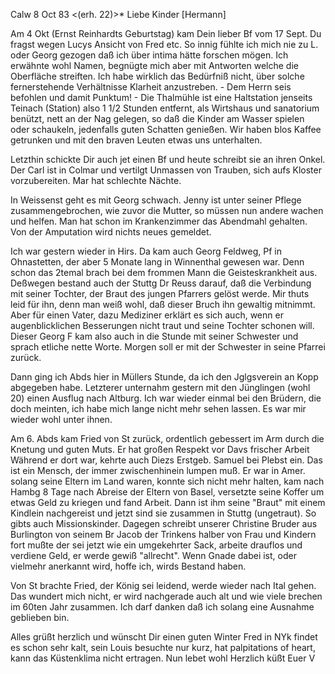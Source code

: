  Calw 8 Oct 83
 <(erh. 22)>*
Liebe Kinder [Hermann]

Am 4 Okt (Ernst Reinhardts Geburtstag) kam Dein lieber Bf vom 17 Sept. Du fragst wegen Lucys Ansicht von Fred etc. So innig fühlte ich mich nie zu L. oder Georg gezogen daß ich über intima hätte forschen mögen. Ich erwähnte wohl Namen, begnügte mich aber mit Antworten welche die Oberfläche streiften. Ich habe wirklich das Bedürfniß nicht, über solche fernerstehende Verhältnisse Klarheit anzustreben. - Dem Herrn seis befohlen und damit Punktum! - Die Thalmühle ist eine Haltstation jenseits Teinach (Station) also 1 1/2 Stunden entfernt, als Wirtshaus und sanatorium benützt, nett an der Nag gelegen, so daß die Kinder am Wasser spielen oder schaukeln, jedenfalls guten Schatten genießen. Wir haben blos Kaffee getrunken und mit den braven Leuten etwas uns unterhalten.

Letzthin schickte Dir auch jet einen Bf und heute schreibt sie an ihren Onkel. Der Carl ist in Colmar und vertilgt Unmassen von Trauben, sich aufs Kloster vorzubereiten. Mar hat schlechte Nächte.

In Weissenst geht es mit Georg schwach. Jenny ist unter seiner Pflege zusammengebrochen, wie zuvor die Mutter, so müssen nun andere wachen und helfen. Man hat schon im Krankenzimmer das Abendmahl gehalten. Von der Amputation wird nichts neues gemeldet.

Ich war gestern wieder in Hirs. Da kam auch Georg Feldweg, Pf in Ohnastetten, der aber 5 Monate lang in Winnenthal gewesen war. Denn schon das 2temal brach bei dem frommen Mann die Geisteskrankheit aus. Deßwegen bestand auch der Stuttg Dr Reuss darauf, daß die Verbindung mit seiner Tochter, der Braut des jungen Pfarrers gelöst werde. Mir thuts leid für ihn, denn man weiß wohl, daß dieser Bruch ihn gewaltig mitnimmt. Aber für einen Vater, dazu Mediziner erklärt es sich auch, wenn er augenblicklichen Besserungen nicht traut und seine Tochter schonen will. Dieser Georg F kam also auch in die Stunde mit seiner Schwester und sprach etliche nette Worte. Morgen soll er mit der Schwester in seine Pfarrei zurück.

Dann ging ich Abds hier in Müllers Stunde, da ich den Jglgsverein an Kopp abgegeben habe. Letzterer unternahm gestern mit den Jünglingen (wohl 20) einen Ausflug nach Altburg. Ich war wieder einmal bei den Brüdern, die doch meinten, ich habe mich lange nicht mehr sehen lassen. Es war mir wieder wohl unter ihnen.

Am 6. Abds kam Fried von St zurück, ordentlich gebessert im Arm durch die Knetung und guten Muts. Er hat großen Respekt vor Davs frischer Arbeit Während er dort war, kehrte auch Diezs Erstgeb. Samuel bei Plebst ein. Das ist ein Mensch, der immer zwischenhinein lumpen muß. Er war in Amer. solang seine Eltern im Land waren, konnte sich nicht mehr halten, kam nach Hambg 8 Tage nach Abreise der Eltern von Basel, versetzte seine Koffer um etwas Geld zu kriegen und fand Arbeit. Dann ist ihm seine "Braut" mit einem Kindlein nachgereist und jetzt sind sie zusammen in Stuttg (ungetraut). So gibts auch Missionskinder. Dagegen schreibt unserer Christine Bruder aus Burlington von seinem Br Jacob der Trinkens halber von Frau und Kindern fort mußte der sei jetzt wie ein umgekehrter Sack, arbeite drauflos und verdiene Geld, er werde gewiß "allrecht". Wenn Gnade dabei ist, oder vielmehr anerkannt wird, hoffe ich, wirds Bestand haben.

Von St brachte Fried, der König sei leidend, werde wieder nach Ital gehen. Das wundert mich nicht, er wird nachgerade auch alt und wie viele brechen im 60ten Jahr zusammen. Ich darf danken daß ich solang eine Ausnahme geblieben bin.

Alles grüßt herzlich und wünscht Dir einen guten Winter Fred in NYk findet es schon sehr kalt, sein Louis besuchte nur kurz, hat palpitations of heart, kann das Küstenklima nicht ertragen. Nun lebet wohl Herzlich küßt  Euer V
